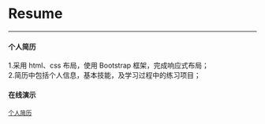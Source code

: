 # Resume
---
#### 个人简历
1.采用 html、css 布局，使用 Bootstrap 框架，完成响应式布局；  
2.简历中包括个人信息，基本技能，及学习过程中的练习项目；  
#### 在线演示
[`个人简历`](https://xu-duo.github.io/Resume/)
